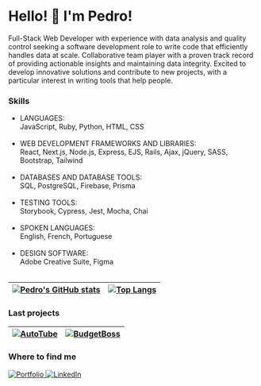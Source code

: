 # Hello! 👋 I'm Pedro!

Full-Stack Web Developer with experience with data analysis and quality control seeking a software development role to write code that efficiently handles data at scale. Collaborative team player with a proven track record of providing actionable insights and maintaining data integrity. Excited to develop innovative solutions and contribute to new projects, with a particular interest in writing tools that help people.

### Skills
- LANGUAGES: <br /> JavaScript, Ruby, Python, HTML, CSS<br /><br />
- WEB DEVELOPMENT FRAMEWORKS AND LIBRARIES: <br /> React, Next.js, Node.js, Express, EJS, Rails, Ajax, jQuery, SASS, Bootstrap, Tailwind<br /><br />
- DATABASES AND DATABASE TOOLS: <br /> SQL, PostgreSQL, Firebase, Prisma<br /><br />
- TESTING TOOLS: <br /> Storybook, Cypress, Jest, Mocha, Chai<br /><br />
- SPOKEN LANGUAGES: <br /> English, French, Portuguese<br /><br />
- DESIGN SOFTWARE: <br /> Adobe Creative Suite, Figma<br /><br />

| [![Pedro's GitHub stats](https://github-readme-stats.vercel.app/api?username=pedrolorandi&show_icons=true&theme=github_dark)](https://github.com/anuraghazra/github-readme-stats) | [![Top Langs](https://github-readme-stats.vercel.app/api/top-langs/?username=pedrolorandi&layout=compact&theme=github_dark)](https://github.com/anuraghazra/github-readme-stats) |
| ------------- | ------------- |

### Last projects
|[![AutoTube](https://github-readme-stats.vercel.app/api/pin/?username=pedrolorandi&repo=autotube&theme=github_dark)](https://github.com/pedrolorandi/autotube)|[![BudgetBoss](https://github-readme-stats.vercel.app/api/pin/?username=pedrolorandi&repo=budget-boss&theme=github_dark)](https://github.com/pedrolorandi/budget-boss)|
| ------------- | ------------- |

### Where to find me
<a href="https://pedrolorandi.com" target="_blank">
  <img src="https://img.shields.io/badge/portfolio-white.svg?style=for-the-badge&logo=icloud&logoColor=black" alt="Portfolio" />
</a>
<a href="https://linkedin.com/pedrolorandi" target="_blank">
  <img src="https://img.shields.io/badge/linkedin-0A66C2.svg?style=for-the-badge&logo=linkedin&logoColor=white" alt="LinkedIn" />
</a>
